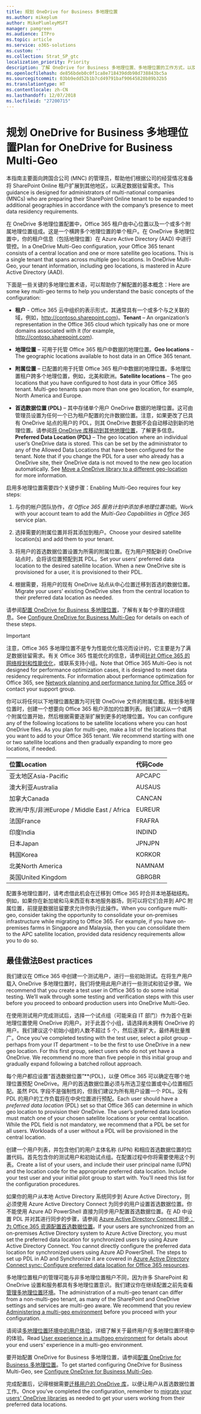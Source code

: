 ```yaml
---
title: 规划 OneDrive for Business 多地理位置
ms.author: mikeplum
author: MikePlumleyMSFT
manager: pamgreen
ms.audience: ITPro
ms.topic: article
ms.service: o365-solutions
ms.custom: ''
ms.collection: Strat_SP_gtc
localization_priority: Priority
description: 了解 OneDrive for Business 多地理位置、多地理位置的工作方式，以及哪些地理位置可用于数据存储。
ms.openlocfilehash: de856bdeb0c0f1ca8e718439ddb98d738843bc5a
ms.sourcegitcommit: 03bb9edd52b1b7cd49791baf90645828b89b32b5
ms.translationtype: HT
ms.contentlocale: zh-CN
ms.lasthandoff: 12/07/2018
ms.locfileid: "27200715"
---
```

# <a name="plan-for-onedrive-for-business-multi-geo"></a><span data-ttu-id="2f2cd-103">规划 OneDrive for Business 多地理位置</span><span class="sxs-lookup"><span data-stu-id="2f2cd-103">Plan for OneDrive for Business Multi-Geo</span></span>

<span data-ttu-id="2f2cd-104">本指南主要面向跨国合公司 (MNC) 的管理员，帮助他们根据公司的经营情况准备将 SharePoint Online 租户扩展到其他地区，以满足数据驻留需求。</span><span class="sxs-lookup"><span data-stu-id="2f2cd-104">This guidance is designed for administrators of multi-national companies (MNCs) who are preparing their SharePoint Online tenant to be expanded to additional geographies in accordance with the company’s presence to meet data residency requirements.</span></span>

<span data-ttu-id="2f2cd-p101">在 OneDrive 多地理位置配置中，Office 365 租户由中心位置以及一个或多个附属地理位置组成。这是一个横跨多个地理位置的单个租户。在 OneDrive 多地理位置中，你的租户信息（包括地理位置）在 Azure Active Directory (AAD) 中进行管控。</span><span class="sxs-lookup"><span data-stu-id="2f2cd-p101">In a OneDrive Multi-Geo configuration, your Office 365 tenant consists of a central location and one or more satellite geo locations. This is a single tenant that spans across multiple geo locations. In OneDrive Multi-Geo, your tenant information, including geo locations, is mastered in Azure Active Directory (AAD).</span></span> 

<span data-ttu-id="2f2cd-108">下面是一些关键的多地理位置术语，可以帮助你了解配置的基本概念：</span><span class="sxs-lookup"><span data-stu-id="2f2cd-108">Here are some key multi-geo terms to help you understand the basic concepts of the configuration:</span></span>

-   <span data-ttu-id="2f2cd-109">**租户** - Office 365 云中组织的表示形式，其通常具有一个或多个与之关联的域，例如，http://contoso.sharepoint.com)。</span><span class="sxs-lookup"><span data-stu-id="2f2cd-109">**Tenant** – An organization’s representation in the Office 365 cloud which typically has one or more domains associated with it (for example, http://contoso.sharepoint.com).</span></span> 

-   <span data-ttu-id="2f2cd-110">**地理位置** – 可用于托管 Office 365 租户中数据的地理位置。</span><span class="sxs-lookup"><span data-stu-id="2f2cd-110">**Geo locations** – The geographic locations available to host data in an Office 365 tenant.</span></span>

-   <span data-ttu-id="2f2cd-p102">**附属位置** – 已配置的用于托管 Office 365 租户中数据的地理位置。多地理位置租户跨多个地理位置，例如，北美和欧洲。</span><span class="sxs-lookup"><span data-stu-id="2f2cd-p102">**Satellite locations** – The geo locations that you have configured to host data in your Office 365 tenant. Multi-geo tenants span more than one geo location, for example, North America and Europe.</span></span>

-   <span data-ttu-id="2f2cd-p103">**首选数据位置 (PDL)** – 其中存储单个用户 OneDrive 数据的地理位置。这可由管理员设置为任何一个已为租户配置的允许数据位置。注意，如果更改了已具有 OneDrive 站点的用户的 PDL，则其 OneDrive 数据不会自动移动到新的地理位置。请参阅[将 OneDrive 库移动到其他地理位置](move-onedrive-between-geo-locations.md)，了解更多信息。</span><span class="sxs-lookup"><span data-stu-id="2f2cd-p103">**Preferred Data Location (PDL)** – The geo location where an individual user’s OneDrive data is stored. This can be set by the administrator to any of the Allowed Data Locations that have been configured for the tenant. Note that if you change the PDL for a user who already has a OneDrive site, their OneDrive data is not moved to the new geo location automatically. See [Move a OneDrive library to a different geo-location](move-onedrive-between-geo-locations.md) for more information.</span></span>

<span data-ttu-id="2f2cd-117">启用多地理位置需要四个关键步骤：</span><span class="sxs-lookup"><span data-stu-id="2f2cd-117">Enabling Multi-Geo requires four key steps:</span></span>

1.  <span data-ttu-id="2f2cd-118">与你的帐户团队协作，_在 Office 365 服务计划中添加多地理位置功能_。</span><span class="sxs-lookup"><span data-stu-id="2f2cd-118">Work with your account team to add the _Multi-Geo Capabilities in Office 365_ service plan.</span></span>

2.  <span data-ttu-id="2f2cd-119">选择需要的附属位置并将其添加到租户。</span><span class="sxs-lookup"><span data-stu-id="2f2cd-119">Choose your desired satellite location(s) and add them to your tenant.</span></span>

3.  <span data-ttu-id="2f2cd-p104">将用户的首选数据位置设置为所需的附属位置。在为用户预配新的 OneDrive 站点时，会将该位置预配到其 PDL。</span><span class="sxs-lookup"><span data-stu-id="2f2cd-p104">Set your users’ preferred data location to the desired satellite location. When a new OneDrive site is provisioned for a user, it is provisioned to their PDL.</span></span>

4.  <span data-ttu-id="2f2cd-122">根据需要，将用户的现有 OneDrive 站点从中心位置迁移到首选的数据位置。</span><span class="sxs-lookup"><span data-stu-id="2f2cd-122">Migrate your users’ existing OneDrive sites from the central location to their preferred data location as needed.</span></span>

<span data-ttu-id="2f2cd-123">请参阅[配置 OneDrive for Business 多地理位置](multi-geo-tenant-configuration.md)，了解有关每个步骤的详细信息。</span><span class="sxs-lookup"><span data-stu-id="2f2cd-123">See [Configure OneDrive for Business Multi-Geo](multi-geo-tenant-configuration.md) for details on each of these steps.</span></span>

> [!IMPORTANT]
> <span data-ttu-id="2f2cd-p105">注意，Office 365 多地理位置不是专为性能优化情况而设计的，它主要是为了满足数据驻留需求。有关 Office 365 性能优化的信息，请参阅[针对 Office 365 的网络规划和性能优化](https://support.office.com/article/e5f1228c-da3c-4654-bf16-d163daee8848)，或联系支持小组。</span><span class="sxs-lookup"><span data-stu-id="2f2cd-p105">Note that Office 365 Multi-Geo is not designed for performance optimization cases, it is designed to meet data residency requirements. For information about performance optimization for Office 365, see [Network planning and performance tuning for Office 365](https://support.office.com/article/e5f1228c-da3c-4654-bf16-d163daee8848) or contact your support group.</span></span>

<span data-ttu-id="2f2cd-p106">你可以将任何以下地理位置配置为可托管 OneDrive 文件的附属位置。规划多地理位置时，创建一个想要向 Office 365 租户添加的位置列表。我们建议从一个或两个附属位置开始，然后根据需要逐渐扩展到更多的地理位置。</span><span class="sxs-lookup"><span data-stu-id="2f2cd-p106">You can configure any of the following locations to be satellite locations where you can host OneDrive files. As you plan for multi-geo, make a list of the locations that you want to add to your Office 365 tenant. We recommend starting with one or two satellite locations and then gradually expanding to more geo locations, if needed.</span></span>

<table>
<thead>
<tr class="header">
<th align="left"><span data-ttu-id="2f2cd-129"><strong>位置</strong></span><span class="sxs-lookup"><span data-stu-id="2f2cd-129"><strong>Location</strong></span></span></th>
<th align="left"><span data-ttu-id="2f2cd-130"><strong>代码</strong></span><span class="sxs-lookup"><span data-stu-id="2f2cd-130"><strong>Code</strong></span></span></th>
</tr>
</thead>
<tbody>
<tr class="odd">
<td align="left"><span data-ttu-id="2f2cd-131">亚太地区</span><span class="sxs-lookup"><span data-stu-id="2f2cd-131">Asia-Pacific</span></span></td>
<td align="left"><span data-ttu-id="2f2cd-132">APC</span><span class="sxs-lookup"><span data-stu-id="2f2cd-132">APC</span></span></td>
</tr>
<tr class="even">
<td align="left"><span data-ttu-id="2f2cd-133">澳大利亚</span><span class="sxs-lookup"><span data-stu-id="2f2cd-133">Australia</span></span></td>
<td align="left"><span data-ttu-id="2f2cd-134">AUS</span><span class="sxs-lookup"><span data-stu-id="2f2cd-134">AUS</span></span></td>
</tr>
<tr class="odd">
<td align="left"><span data-ttu-id="2f2cd-135">加拿大</span><span class="sxs-lookup"><span data-stu-id="2f2cd-135">Canada</span></span></td>
<td align="left"><span data-ttu-id="2f2cd-136">CAN</span><span class="sxs-lookup"><span data-stu-id="2f2cd-136">CAN</span></span></td>
</tr>
<tr class="even">
<td align="left"><span data-ttu-id="2f2cd-137">欧洲/中东/非洲</span><span class="sxs-lookup"><span data-stu-id="2f2cd-137">Europe / Middle East / Africa</span></span></td>
<td align="left"><span data-ttu-id="2f2cd-138">EUR</span><span class="sxs-lookup"><span data-stu-id="2f2cd-138">EUR</span></span></td>
</tr>
<tr class="odd">
<td align="left"><span data-ttu-id="2f2cd-139">法国</span><span class="sxs-lookup"><span data-stu-id="2f2cd-139">France</span></span></td>
<td align="left"><span data-ttu-id="2f2cd-140">FRA</span><span class="sxs-lookup"><span data-stu-id="2f2cd-140">FRA</span></span></td>
</tr>
<tr class="odd">
<td align="left"><span data-ttu-id="2f2cd-141">印度</span><span class="sxs-lookup"><span data-stu-id="2f2cd-141">India</span></span></td>
<td align="left"><span data-ttu-id="2f2cd-142">IND</span><span class="sxs-lookup"><span data-stu-id="2f2cd-142">IND</span></span></td>
</tr>
<tr class="odd">
<td align="left"><span data-ttu-id="2f2cd-143">日本</span><span class="sxs-lookup"><span data-stu-id="2f2cd-143">Japan</span></span></td>
<td align="left"><span data-ttu-id="2f2cd-144">JPN</span><span class="sxs-lookup"><span data-stu-id="2f2cd-144">JPN</span></span></td>
</tr>
<tr class="even">
<td align="left"><span data-ttu-id="2f2cd-145">韩国</span><span class="sxs-lookup"><span data-stu-id="2f2cd-145">Korea</span></span></td>
<td align="left"><span data-ttu-id="2f2cd-146">KOR</span><span class="sxs-lookup"><span data-stu-id="2f2cd-146">KOR</span></span></td>
</tr>
<tr class="odd">
<td align="left"><span data-ttu-id="2f2cd-147">北美</span><span class="sxs-lookup"><span data-stu-id="2f2cd-147">North America</span></span></td>
<td align="left"><span data-ttu-id="2f2cd-148">NAM</span><span class="sxs-lookup"><span data-stu-id="2f2cd-148">NAM</span></span></td>
</tr>
<tr class="odd">
<td align="left"><span data-ttu-id="2f2cd-149">英国</span><span class="sxs-lookup"><span data-stu-id="2f2cd-149">United Kingdom</span></span></td>
<td align="left"><span data-ttu-id="2f2cd-150">GBR</span><span class="sxs-lookup"><span data-stu-id="2f2cd-150">GBR</span></span></td>
</tr>
</tbody>
</table>

<span data-ttu-id="2f2cd-p107">配置多地理位置时，请考虑借此机会在迁移到 Office 365 时合并本地基础结构。例如，如果你在新加坡和马来西亚有本地服务器场，则可以将它们合并到 APC 附属位置，前提是数据驻留要求允许你执行此操作。</span><span class="sxs-lookup"><span data-stu-id="2f2cd-p107">When you configure multi-geo, consider taking the opportunity to consolidate your on-premises infrastructure while migrating to Office 365. For example, if you have on-premises farms in Singapore and Malaysia, then you can consolidate them to the APC satellite location, provided data residency requirements allow you to do so.</span></span>

## <a name="best-practices"></a><span data-ttu-id="2f2cd-153">最佳做法</span><span class="sxs-lookup"><span data-stu-id="2f2cd-153">Best practices</span></span>

<span data-ttu-id="2f2cd-p108">我们建议在 Office 365 中创建一个测试用户，进行一些初始测试。在将生产用户载入 OneDrive 多地理位置时，我们将使用此用户进行一些测试和验证步骤。</span><span class="sxs-lookup"><span data-stu-id="2f2cd-p108">We recommend that you create a test user in Office 365 to do some initial testing. We’ll walk through some testing and verification steps with this user before you proceed to onboard production users into OneDrive Multi-Geo.</span></span>

<span data-ttu-id="2f2cd-p109">在使用测试用户完成测试后，选择一个试点组（可能来自 IT 部门）作为首个在新地理位置使用 OneDrive 的用户。对于此首个小组，请选择尚未拥有 OneDrive 的用户。我们建议这个初始小组的人数不超过 5 个，然后逐渐扩大，最终再批量推广。</span><span class="sxs-lookup"><span data-stu-id="2f2cd-p109">Once you’ve completed testing with the test user, select a pilot group – perhaps from your IT department – to be the first to use OneDrive in a new geo location. For this first group, select users who do not yet have a OneDrive. We recommend no more than five people in this initial group and gradually expand following a batched rollout approach.</span></span>

<span data-ttu-id="2f2cd-p110">每个用户都应设置“首选数据位置”\*\*(PDL)，以便 Office 365 可以确定在哪个地理位置预配 OneDrive。用户的首选数据位置必须与所选卫星位置或中心位置相匹配。虽然 PDL 字段不是强制性的，但我们建议为所有用户设置一个 PDL。没有 PDL 的用户的工作负载将在中央位置进行预配。</span><span class="sxs-lookup"><span data-stu-id="2f2cd-p110">Each user should have a *preferred data location* (PDL) set so that Office 365 can determine in which geo location to provision their OneDrive. The user’s preferred data location must match one of your chosen satellite locations or your central location. While the PDL field is not mandatory, we recommend that a PDL be set for all users. Workloads of a user without a PDL will be provisioned in the central location.</span></span>   

<span data-ttu-id="2f2cd-p111">创建一个用户列表，并包含他们的用户主体名称 (UPN) 和相应首选数据位置的位置代码。首先包含你的测试用户和初始试点组。在配置过程中你将需要使用这个列表。</span><span class="sxs-lookup"><span data-stu-id="2f2cd-p111">Create a list of your users, and include their user principal name (UPN) and the location code for the appropriate preferred data location. Include your test user and your initial pilot group to start with. You’ll need this list for the configuration procedures.</span></span>

<span data-ttu-id="2f2cd-p112">如果你的用户从本地 Active Directory 系统同步到 Azure Active Directory，则必须使用 Azure Active Directory Connect 为同步的用户设置首选数据位置。你不能使用 Azure AD PowerShell 直接为同步用户配置首选数据位置。在 AD 中设置 PDL 并对其进行同步的步骤，请参阅 [Azure Active Directory Connect 同步：为 Office 365 资源配置首选数据位置](https://docs.microsoft.com/zh-CN/azure/active-directory/connect/active-directory-aadconnectsync-feature-preferreddatalocation)。</span><span class="sxs-lookup"><span data-stu-id="2f2cd-p112">If your users are synchronized from an on-premises Active Directory system to Azure Active Directory, you must set the preferred data location for synchronized users by using Azure Active Directory Connect. You cannot directly configure the preferred data location for synchronized users using Azure AD PowerShell. The steps to set up PDL in AD and Synchronize it are covered in [Azure Active Directory Connect sync: Configure preferred data location for Office 365 resources](https://docs.microsoft.com/zh-CN/azure/active-directory/connect/active-directory-aadconnectsync-feature-preferreddatalocation).</span></span>

<span data-ttu-id="2f2cd-p113">多地理位置租户的管理可能与非多地理位置租户不同，因为许多 SharePoint 和 OneDrive 设置和服务都具有多地理位置意识。我们建议你在继续配置之前先查看[管理多地理位置环境](administering-a-multi-geo-environment.md)。</span><span class="sxs-lookup"><span data-stu-id="2f2cd-p113">The administration of a multi-geo tenant can differ from a non-multi-geo tenant, as many of the SharePoint and OneDrive settings and services are multi-geo aware. We recommend that you review [Administering a multi-geo environment](administering-a-multi-geo-environment.md) before you proceed with your configuration.</span></span>

<span data-ttu-id="2f2cd-171">请阅读[多地理位置环境中的用户体验](multi-geo-user-experience.md)，详细了解关于最终用户在多地理位置环境中的体验。</span><span class="sxs-lookup"><span data-stu-id="2f2cd-171">Read [User experience in a multgeo environment](multi-geo-user-experience.md) for details about your end users' experience in a multi-geo environment.</span></span>

<span data-ttu-id="2f2cd-172">要开始配置 OneDrive for Business 多地理位置，请参阅[配置 OneDrive for Business 多地理位置](multi-geo-tenant-configuration.md)。</span><span class="sxs-lookup"><span data-stu-id="2f2cd-172">To get started configuring OneDrive for Business Multi-Geo, see [Configure OneDrive for Business Multi-Geo](multi-geo-tenant-configuration.md).</span></span>

<span data-ttu-id="2f2cd-173">完成配置后，记得根据需要[迁移用户的 OneDrive 库](move-onedrive-between-geo-locations.md)，以便让用户从首选数据位置工作。</span><span class="sxs-lookup"><span data-stu-id="2f2cd-173">Once you’ve completed the configuration, remember to [migrate your users' OneDrive libraries](move-onedrive-between-geo-locations.md) as needed to get your users working from their preferred data locations.</span></span>
